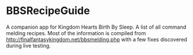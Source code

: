 # BBSRecipeGuide

A companion app for Kingdom Hearts Birth By Sleep. A list of all command melding recipes. Most of the information is compiled from http://finalfantasykingdom.net/bbsmelding.php with a few fixes discovered during live testing.
